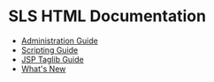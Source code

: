 # SLS HTML Documentation

- [Administration Guide]
- [Scripting Guide]
- [JSP Taglib Guide]
- [What's New]


[Administration Guide]: files/%SLS_VERSION%/html-admin-guide/sls-adminguide.html
[Scripting Guide]: files/%SLS_VERSION%/html-scripting-guide/sls-scripting-guide.html
[JSP Taglib Guide]: files/%SLS_VERSION%/html-taglib-guide/sls-taglib-guide.html
[What's New]: files/%SLS_VERSION%/whats_new.html